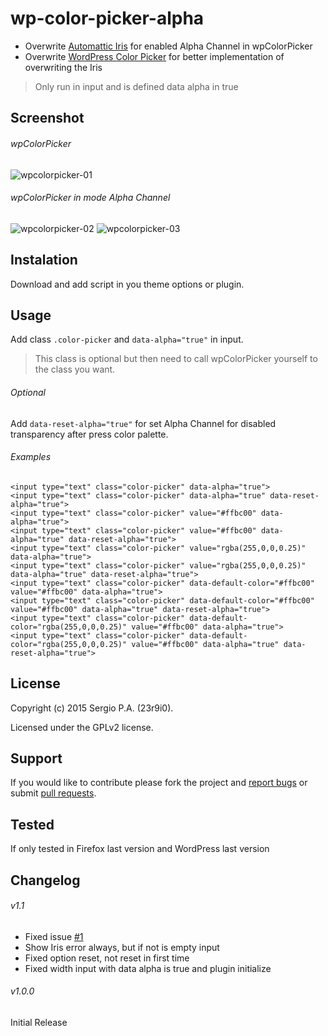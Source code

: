 # wp-color-picker-alpha
* Overwrite [Automattic Iris][1] for enabled Alpha Channel in wpColorPicker
* Overwrite [WordPress Color Picker][4] for better implementation of overwriting the Iris

> Only run in input and is defined data alpha in true

## Screenshot
###### wpColorPicker

![wpcolorpicker-01](https://cloud.githubusercontent.com/assets/747817/5768333/12c1779e-9d10-11e4-94ad-055a063f571c.png)

###### wpColorPicker in mode Alpha Channel

![wpcolorpicker-02](https://cloud.githubusercontent.com/assets/747817/5768335/17eae354-9d10-11e4-95cf-14868124309c.png)
![wpcolorpicker-03](https://cloud.githubusercontent.com/assets/747817/5768336/1b6ff956-9d10-11e4-80e1-7bcf3fde8ea8.png)

## Instalation
Download and add script in you theme options or plugin.

## Usage
Add class `.color-picker` and `data-alpha="true"` in input.

> This class is optional but then need to call wpColorPicker yourself to the class you want.

###### Optional
Add `data-reset-alpha="true"` for set Alpha Channel for disabled transparency after press color palette.

###### Examples
```
<input type="text" class="color-picker" data-alpha="true">
<input type="text" class="color-picker" data-alpha="true" data-reset-alpha="true">
<input type="text" class="color-picker" value="#ffbc00" data-alpha="true">
<input type="text" class="color-picker" value="#ffbc00" data-alpha="true" data-reset-alpha="true">
<input type="text" class="color-picker" value="rgba(255,0,0,0.25)" data-alpha="true">
<input type="text" class="color-picker" value="rgba(255,0,0,0.25)" data-alpha="true" data-reset-alpha="true">
<input type="text" class="color-picker" data-default-color="#ffbc00" value="#ffbc00" data-alpha="true">
<input type="text" class="color-picker" data-default-color="#ffbc00" value="#ffbc00" data-alpha="true" data-reset-alpha="true">
<input type="text" class="color-picker" data-default-color="rgba(255,0,0,0.25)" value="#ffbc00" data-alpha="true">
<input type="text" class="color-picker" data-default-color="rgba(255,0,0,0.25)" value="#ffbc00" data-alpha="true" data-reset-alpha="true">
```

## License
Copyright (c) 2015 Sergio P.A. (23r9i0).

Licensed under the GPLv2 license.

## Support
If you would like to contribute please fork the project and [report bugs][2] or submit [pull requests][3].

## Tested
If only tested in Firefox last version and WordPress last version

## Changelog
###### v1.1
 * Fixed issue [#1](../../issues/1)
 * Show Iris error always, but if not is empty input
 * Fixed option reset, not reset in first time
 * Fixed width input with data alpha is true and plugin initialize

###### v1.0.0
Initial Release


[1]: http://automattic.github.io/Iris/
[2]: https://github.com/23r9i0/wp-color-picker-alpha/issues
[3]: https://github.com/23r9i0/wp-color-picker-alpha/pulls
[4]: https://github.com/WordPress/WordPress/blob/master/wp-admin/js/color-picker.js
